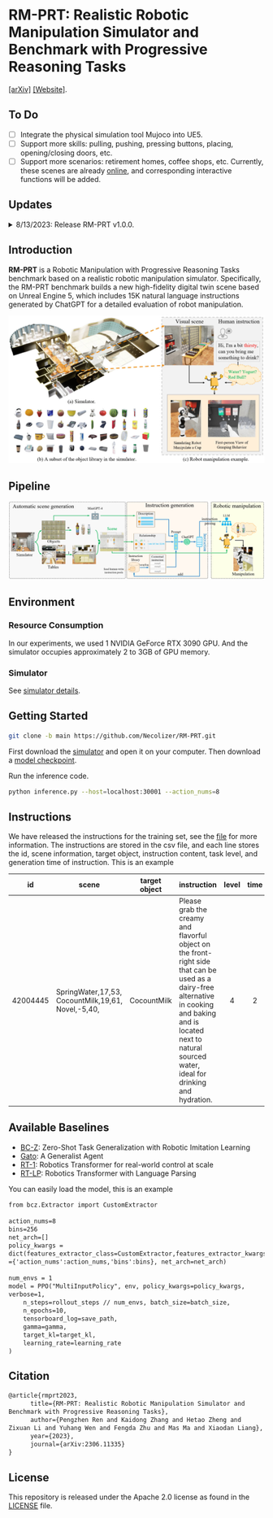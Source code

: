 # RM-PRT: Realistic Robotic Manipulation Simulator and Benchmark with Progressive Reasoning Tasks
[[arXiv]](https://arxiv.org/abs/2306.11335) [[Website]](https://necolizer.github.io/RM-PRT/).

## To Do
- [ ] Integrate the physical simulation tool Mujoco into UE5.
- [ ] Support more skills: pulling, pushing, pressing buttons, placing, opening/closing doors, etc.
- [ ] Support more scenarios: retirement homes, coffee shops, etc. Currently, these scenes are already [online](https://necolizer.github.io/RM-PRT/), and corresponding interactive functions will be added.

## Updates
<details>
<summary> 8/13/2023: Release RM-PRT v1.0.0. </summary>
   
🚀🚀 We have released the first version [1.0.0](https://github.com/Necolizer/RM-PRT/releases/tag/v1.0.0) of the RM-PRT benchmark simulator.   
   
   - Built on UE5.
   - Supports [instruction tasks](https://github.com/Necolizer/RM-PRT/blob/main/Env/README.md#tasks) with 4 different difficulty levels.
   - Skill Library: Grab.
   - Scene: Restaurant.
     
</details>

## Introduction
**RM-PRT** is a Robotic Manipulation with Progressive Reasoning Tasks benchmark based on a realistic robotic manipulation simulator. Specifically, the RM-PRT benchmark builds a new high-fidelity digital twin scene based on Unreal Engine 5, which includes 15K natural language instructions generated by ChatGPT for a detailed evaluation of robot manipulation.

![Simulator](./imgs/Simulator.jpg)

## Pipeline
![pipeline](./imgs/pipeline.png)


## Environment
### Resource Consumption
In our experiments, we used 1 NVIDIA GeForce RTX 3090 GPU. And the simulator occupies approximately 2 to 3GB of GPU memory.
### Simulator
See [simulator details](https://github.com/Necolizer/RM-PRT/blob/main/Env/README.md).

## Getting Started

```bash
git clone -b main https://github.com/Necolizer/RM-PRT.git
```

First download the [simulator](https://drive.google.com/drive/folders/1jLXAU9eHE6rcpLtohepGlb654mUbA4KR?usp=sharing) and open it on your computer. Then download a [model checkpoint](https://drive.google.com/file/d/1shH1DV6_rrq7hS6Zn0LrfT7LXbDQt3Us/view?usp=drive_link).

Run the inference code.
```bash
python inference.py --host=localhost:30001 --action_nums=8
```

## Instructions
We have released the instructions for the training set, see the [file](https://github.com/Necolizer/RM-PRT/tree/main/instructions) for more information.
The instructions are stored in the csv file, and each line stores the id, scene information, target object, instruction content, task level, and generation time of instruction.
This is an example

| id | scene | target object | instruction| level| time |
| ----- | ------------------------------------------------ | ----------- | :------------------------------------------------------------ | :----: | :----: |
| 42004445 | SpringWater,17,53, CocountMilk,19,61, Novel,-5,40, | CocountMilk | Please grab the creamy and flavorful object  on the front-right side that can be used as a dairy-free alternative in  cooking and baking and is located next to natural sourced water, ideal for  drinking and hydration. | 4    | 2    |



## Available Baselines
- [BC-Z](https://github.com/Necolizer/RM-PRT/tree/main/bcz): Zero-Shot Task Generalization with Robotic Imitation Learning
- [Gato](https://github.com/Necolizer/RM-PRT/tree/main/gato): A Generalist Agent
- [RT-1](https://github.com/Necolizer/RM-PRT/tree/main/robotic_transformer_pytorch): Robotics Transformer for real-world control at scale
- [RT-LP](https://github.com/Necolizer/RM-PRT/tree/main/RT-LP): Robotics Transformer with Language Parsing

You can easily load the model, this is an example
```
from bcz.Extractor import CustomExtractor

action_nums=8
bins=256
net_arch=[]
policy_kwargs = dict(features_extractor_class=CustomExtractor,features_extractor_kwargs ={'action_nums':action_nums,'bins':bins}, net_arch=net_arch)

num_envs = 1
model = PPO("MultiInputPolicy", env, policy_kwargs=policy_kwargs, verbose=1,
    n_steps=rollout_steps // num_envs, batch_size=batch_size,
    n_epochs=10,
    tensorboard_log=save_path,
    gamma=gamma,
    target_kl=target_kl,
    learning_rate=learning_rate
)
```
## Citation
```
@article{rmprt2023,
      title={RM-PRT: Realistic Robotic Manipulation Simulator and Benchmark with Progressive Reasoning Tasks}, 
      author={Pengzhen Ren and Kaidong Zhang and Hetao Zheng and Zixuan Li and Yuhang Wen and Fengda Zhu and Mas Ma and Xiaodan Liang},
      year={2023},
      journal={arXiv:2306.11335}
}
```

## License

This repository is released under the Apache 2.0 license as found in the [LICENSE](LICENSE.md) file.
